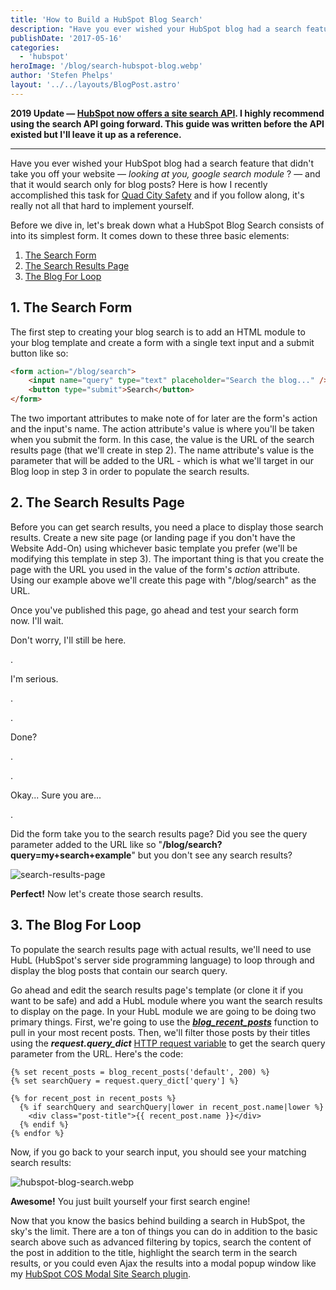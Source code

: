 ```yaml
---
title: 'How to Build a HubSpot Blog Search'
description: "Have you ever wished your HubSpot blog had a search feature that didn't take you off your website — _looking at you, google search module_ ? — and that it would search only for blog posts? Here is how I recently accomplished this task"
publishDate: '2017-05-16'
categories:
  - 'hubspot'
heroImage: '/blog/search-hubspot-blog.webp'
author: 'Stefen Phelps'
layout: '../../layouts/BlogPost.astro'
---
```


**2019 Update — [HubSpot now offers a site search API](https://developers.hubspot.com/docs/methods/content/search-for-content). I highly recommend using the search API going forward. This guide was written before the API existed but I'll leave it up as a reference.**

---

Have you ever wished your HubSpot blog had a search feature that didn't take you off your website — *looking at you, google search module* ? — and that it would search only for blog posts? Here is how I recently accomplished this task for [Quad City Safety](https://www.quadcitysafety.com/) and if you follow along, it's really not all that hard to implement yourself.

Before we dive in, let's break down what a HubSpot Blog Search consists of into its simplest form. It comes down to these three basic elements:

1. [The Search Form](#search-form)
2. [The Search Results Page](#search-results-page)
3. [The Blog For Loop](#blog-for-loop)

## 1\. The Search Form

The first step to creating your blog search is to add an HTML module to your blog template and create a form with a single text input and a submit button like so:

```html
<form action="/blog/search">
	<input name="query" type="text" placeholder="Search the blog..." />
	<button type="submit">Search</button>
</form>
```

The two important attributes to make note of for later are the form's action and the input's name. The action attribute's value is where you'll be taken when you submit the form. In this case, the value is the URL of the search results page (that we'll create in step 2). The name attribute's value is the parameter that will be added to the URL - which is what we'll target in our Blog loop in step 3 in order to populate the search results.

## 2\. The Search Results Page

Before you can get search results, you need a place to display those search results. Create a new site page (or landing page if you don't have the Website Add-On) using whichever basic template you prefer (we'll be modifying this template in step 3). The important thing is that you create the page with the URL you used in the value of the form's *action* attribute. Using our example above we'll create this page with "/blog/search" as the URL.

Once you've published this page, go ahead and test your search form now. I'll wait.

Don't worry, I'll still be here.

.

I'm serious.

.

.

Done?

.

.

Okay... Sure you are...

.

Did the form take you to the search results page? Did you see the query parameter added to the URL like so "**/blog/search?query=my+search+example**" but you don't see any search results?

![search-results-page](/blog/search-results-page.webp)

**Perfect!** Now let's create those search results.

## 3\. The Blog For Loop

To populate the search results page with actual results, we'll need to use HubL (HubSpot's server side programming language) to loop through and display the blog posts that contain our search query.

Go ahead and edit the search results page's template (or clone it if you want to be safe) and add a HubL module where you want the search results to display on the page. In your HubL module we are going to be doing two primary things. First, we're going to use the **_[blog_recent_posts](https://designers.hubspot.com/en/docs/hubl/hubl-supported-functions#blog-recent-posts)_** function to pull in your most recent posts. Then, we'll filter those posts by their titles using the **_request.query_dict_** [HTTP request variable](https://designers.hubspot.com/docs/hubl/hubl-supported-variables#http-request-variables) to get the search query parameter from the URL. Here's the code:

```twig
{% set recent_posts = blog_recent_posts('default', 200) %}
{% set searchQuery = request.query_dict['query'] %}

{% for recent_post in recent_posts %}
  {% if searchQuery and searchQuery|lower in recent_post.name|lower %}
    <div class="post-title">{{ recent_post.name }}</div>
  {% endif %}
{% endfor %}
```

Now, if you go back to your search input, you should see your matching search results:

![hubspot-blog-search.webp](/blog/hubspot-blog-search.webp)

**Awesome!** You just built yourself your first search engine!

Now that you know the basics behind building a search in HubSpot, the sky's the limit. There are a ton of things you can do in addition to the basic search above such as advanced filtering by topics, search the content of the post in addition to the title, highlight the search term in the search results, or you could even Ajax the results into a modal popup window like my [HubSpot COS Modal Site Search plugin](https://github.com/growwithsms/HubSpot-COS-Site-Search).
